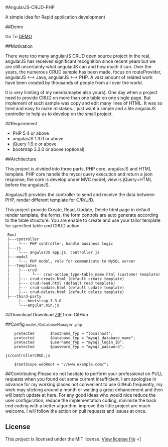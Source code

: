 #AngularJS-CRUD-PHP

A simple idea for Rapid application development

##Demo

Go To [DEMO](http://localhost/DemoBox/create.html)

##Motivation

There were too many angularJS CRUD open source project in the real, angularJS has received significant recognition since recent years but we are still uncertainty what angularJS can and how much it can. Over the years, the numerous CRUD sample has been made, focus on routeProvider, angularJS <--> Java, angularJS <--> PHP. A vast amount of related work have been created by thousands of people from all over the world.

It is very limiting of my needs(maybe also yours). One day when a project need to provide CRUD on more than one table on one single page. But implement of such sample was copy and edit many lines of HTML. It was so tired and easy to make mistakes. I just want a simple and a lite angularJS controller to help us to develop on the small project.

<!--
##Features

- easy to provide Create, Read, Update Delete functions with a signal <crud> tag
- 
-->

##Requirement

- PHP 5.4 or above
- angularJS 1.3.0 or above
- jQuery 1.9.x or above
- bootstrap 3.3.0 or above (optional)

##Architecture

This project is divided into three parts, PHP core, angularJS and HTML template. PHP core handle the mysql query execution and return a json response, the core is develop under MVC model, view is jQuery+HTML before the angularJS.

AngulasJS provides the controller to send and receive the data between PHP, render different template for C/R/U/D. 

This project provide Create, Read, Update, Delete html page in default render template, the forms, the form controls are auto generate according to the table structure. You are enable to create and use your tailor template for specified table and CRUD action.

```
 Root
 ├---controller
 |    └--- PHP controller, handle business logic
 ├---js
 |    └--- angularJS app.js, controller.js
 ├---model
 |    └--- PHP model, role for communicate to MySQL server
 ├---Templates
 |    ├---crud
 |    |     └--- crud-action_type-table_name.html (customer template)
 |    ├--- crud-create.html (default create template)
 |    ├--- crud-read.html (default read template)
 |    ├--- crud-update.html (default update template)
 |    ├--- crud-delete.html (default delete template)
 ├---third-party
      ├---bootstrap-3.3.0
      └---angular.min.js
```

##Download
Download [ZIP](https://github.com/keithbox/AngularJS-CRUD-PHP/archive/master.zip) from GitHub

##Config
`model/DatabaseManager.php`
```
    protected		$hostname_fyp = "localhost";
    protected		$database_fyp = "mysql_database_name";
    protected		$username_fyp = "mysql_login_ID";
    protected		$password_fyp = "mysql_password";
```
`js/controllerCRUD.js`
```
    $rootScope.webRoot = "//www.example.com/";
```

##Contributing
Please do not hesitate to perform your professional on PULL requests when you found out some current insufficient. I am  apologise in advance for my working places not convenient to use GitHub frequently, my work may sticking around a month or waiting a great enhancement and then will batch update at here. For any good ideas who would nice reduce the user configuration, reduce the implementation coding, minimize the back end coding with a better algorithm, improve this little project are much welcome. I will follow the action on pull requests and issues at once.

## License
This project is licensed under the MIT license. [View license file](https://github.com/keithbox/AngularJS-CRUD-PHP/blob/master/LICENSE)
=]
